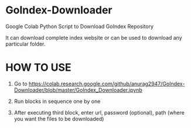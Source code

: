 # GoIndex-Downloader
Google Colab Python Script to Download GoIndex Repository

It can download complete index website or can be used to download any particular folder.

# HOW TO USE
1. Go to https://colab.research.google.com/github/anurag2947/GoIndex-Downloader/blob/master/GoIndex_Downloader.ipynb

2. Run blocks in sequence one by one

3. After executing third block, enter url, password (optional), path (where you want the files to be downloaded)
